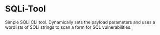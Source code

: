# SQLi-Tool
Simple SQLi CLI tool. Dynamically sets the payload parameters and uses a wordlists of SQLi strings to scan a form for SQL vulnerabilities.
